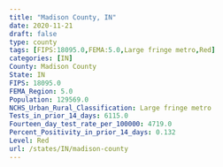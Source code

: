 ```yaml
---
title: "Madison County, IN"
date: 2020-11-21
draft: false
type: county
tags: [FIPS:18095.0,FEMA:5.0,Large fringe metro,Red]
categories: [IN]
County: Madison County
State: IN
FIPS: 18095.0
FEMA_Region: 5.0
Population: 129569.0
NCHS_Urban_Rural_Classification: Large fringe metro
Tests_in_prior_14_days: 6115.0
Fourteen_day_test_rate_per_100000: 4719.0
Percent_Positivity_in_prior_14_days: 0.132
Level: Red
url: /states/IN/madison-county
---
```



